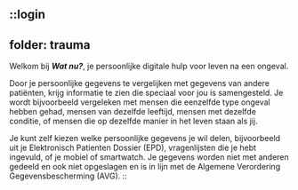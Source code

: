 ::login
---
folder: trauma
---
Welkom bij **_Wat nu?_**, je persoonlijke digitale hulp voor leven na een ongeval. 

Door je persoonlijke gegevens te vergelijken met gegevens van andere patiënten, krijg informatie te zien die speciaal voor jou is 
samengesteld. Je wordt bijvoorbeeld vergeleken met mensen die eenzelfde type ongeval hebben gehad, mensen van dezelfde leeftijd, 
mensen met dezelfde conditie, of mensen die op dezelfde manier in het leven staan als jij. 

Je kunt zelf kiezen welke persoonlijke gegevens je wil delen, bijvoorbeeld uit je Elektronisch Patienten Dossier (EPD), 
vragenlijsten die je hebt ingevuld, of je mobiel of smartwatch. Je gegevens worden niet met anderen gedeeld en ook niet opgeslagen 
en is in lijn met de Algemene Verordering Gegevensbescherming (AVG). 
::
